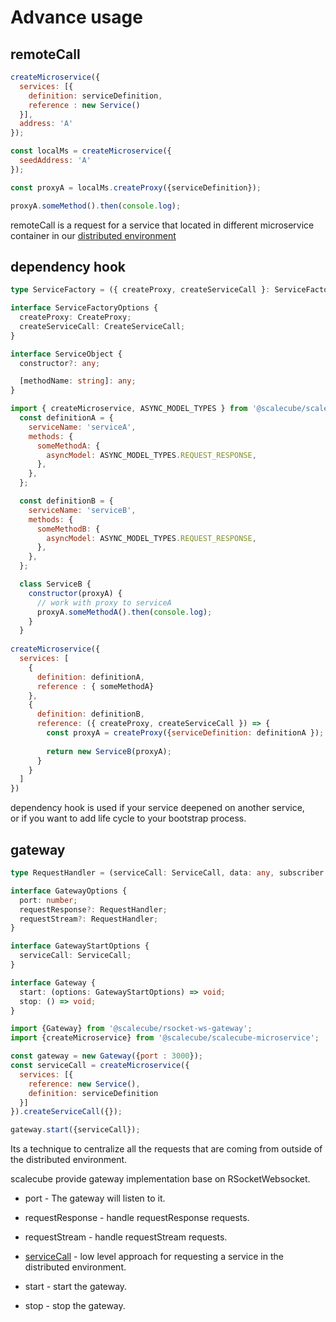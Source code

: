 # Advance usage

## remoteCall

```javascript
createMicroservice({
  services: [{
    definition: serviceDefinition,
    reference : new Service()
  }],
  address: 'A'
});

const localMs = createMicroservice({
  seedAddress: 'A'
});

const proxyA = localMs.createProxy({serviceDefinition});

proxyA.someMethod().then(console.log);
```

remoteCall is a request for a service that located in different microservice container in our [distributed environment](#distributed-environment)

## dependency hook

```typescript
type ServiceFactory = ({ createProxy, createServiceCall }: ServiceFactoryOptions) => ServiceObject;

interface ServiceFactoryOptions {
  createProxy: CreateProxy;
  createServiceCall: CreateServiceCall;
}

interface ServiceObject {
  constructor?: any;

  [methodName: string]: any;
}
```

```javascript
import { createMicroservice, ASYNC_MODEL_TYPES } from '@scalecube/scalecube@scalecube/scalecube-microservice';
  const definitionA = {
    serviceName: 'serviceA',
    methods: {
      someMethodA: {
        asyncModel: ASYNC_MODEL_TYPES.REQUEST_RESPONSE,
      },
    },
  };

  const definitionB = {
    serviceName: 'serviceB',
    methods: {
      someMethodB: {
        asyncModel: ASYNC_MODEL_TYPES.REQUEST_RESPONSE,
      },
    },
  };

  class ServiceB {
    constructor(proxyA) {
      // work with proxy to serviceA
      proxyA.someMethodA().then(console.log);
    }
  }
  
createMicroservice({
  services: [
    {
      definition: definitionA,
      reference : { someMethodA}
    },
    {
      definition: definitionB,
      reference: ({ createProxy, createServiceCall }) => {
        const proxyA = createProxy({serviceDefinition: definitionA });
        
        return new ServiceB(proxyA);
      }
    }    
  ]
})
```

dependency hook is used if your service deepened on another service,  
or if you want to add life cycle to your bootstrap process.

## gateway

```typescript
type RequestHandler = (serviceCall: ServiceCall, data: any, subscriber: any) => void;

interface GatewayOptions {
  port: number;
  requestResponse?: RequestHandler;
  requestStream?: RequestHandler;
}

interface GatewayStartOptions {
  serviceCall: ServiceCall;
}

interface Gateway {
  start: (options: GatewayStartOptions) => void;
  stop: () => void;
}
```

```javascript
import {Gateway} from '@scalecube/rsocket-ws-gateway';
import {createMicroservice} from '@scalecube/scalecube-microservice';

const gateway = new Gateway({port : 3000});
const serviceCall = createMicroservice({
  services: [{
    reference: new Service(),
    definition: serviceDefinition
  }]
}).createServiceCall({});

gateway.start({serviceCall});
```
Its a technique to centralize all the requests that are coming from outside of the distributed environment.

scalecube provide gateway implementation base on RSocketWebsocket.

* port - The gateway will listen to it.
* requestResponse - handle requestResponse requests.
* requestStream - handle requestStream requests.

* [serviceCall](#createservicecall) - low level approach for requesting a service in the distributed environment.

* start - start the gateway.
* stop - stop the gateway.
